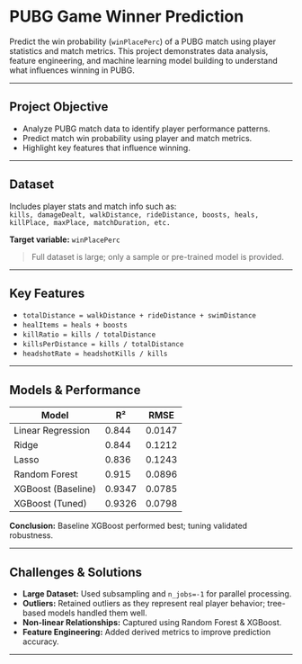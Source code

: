 # PUBG Game Winner Prediction

Predict the win probability (`winPlacePerc`) of a PUBG match using player statistics and match metrics. This project demonstrates data analysis, feature engineering, and machine learning model building to understand what influences winning in PUBG.

---

## Project Objective
- Analyze PUBG match data to identify player performance patterns.  
- Predict match win probability using player and match metrics.  
- Highlight key features that influence winning.

---

## Dataset
Includes player stats and match info such as:  
`kills, damageDealt, walkDistance, rideDistance, boosts, heals, killPlace, maxPlace, matchDuration, etc.`  

**Target variable:** `winPlacePerc`  

> Full dataset is large; only a sample or pre-trained model is provided.

---

## Key Features
- `totalDistance = walkDistance + rideDistance + swimDistance`  
- `healItems = heals + boosts`  
- `killRatio = kills / totalDistance`  
- `killsPerDistance = kills / totalDistance`  
- `headshotRate = headshotKills / kills`  

---

## Models & Performance

| Model | R² | RMSE |
|-------|----|------|
| Linear Regression | 0.844 | 0.0147 |
| Ridge | 0.844 | 0.1212 |
| Lasso | 0.836 | 0.1243 |
| Random Forest | 0.915 | 0.0896 |
| XGBoost (Baseline) | 0.9347 | 0.0785 |
| XGBoost (Tuned) | 0.9326 | 0.0798 |

**Conclusion:** Baseline XGBoost performed best; tuning validated robustness.

---

## Challenges & Solutions
- **Large Dataset:** Used subsampling and `n_jobs=-1` for parallel processing.  
- **Outliers:** Retained outliers as they represent real player behavior; tree-based models handled them well.  
- **Non-linear Relationships:** Captured using Random Forest & XGBoost.  
- **Feature Engineering:** Added derived metrics to improve prediction accuracy.

---

